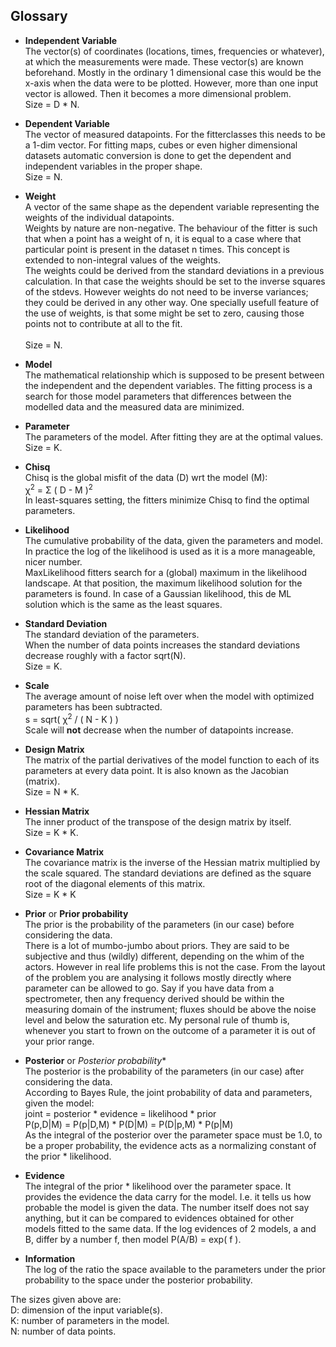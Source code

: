
## Glossary <a name="glossary"> </a>

+ **Independent Variable**<br>
The vector(s) of coordinates (locations, times, frequencies or
whatever), at which  the measurements were made. These vector(s) are
known beforehand. Mostly in the ordinary 1 dimensional case this would
be the x-axis when the data were to be plotted. However, more than one
input vector is allowed. Then it becomes a more dimensional
problem.<br>
Size = D * N.

+ **Dependent Variable**<br>
The vector of measured datapoints. For the fitterclasses this needs 
to be a 1-dim vector. For fitting maps, cubes or even higher dimensional 
datasets automatic conversion is done to get the dependent and
independent variables in the proper shape.<br>
Size = N.

+ **Weight**<br>
A vector of the same shape as the dependent variable representing the weights
of the individual datapoints.<br> 
Weights by nature are non-negative. The behaviour of the fitter is such
that when a point has a weight of n, it  is equal to a case where that
particular point is present in the dataset n times. This concept is
extended to non-integral values of the weights.<br> 
The weights could be derived from the standard deviations in a previous
calculation. In that case the weights should be set to the inverse
squares of the stdevs. However weights do not need to be inverse
variances; they could be derived in any other way. One specially usefull
feature of the use of weights, is that some might be set to zero,
causing those points not to contribute at all to the fit.<br>  
Size = N.

+ **Model**<br>
The mathematical relationship which is supposed to be present between the 
independent and the dependent variables. The fitting process is a search 
for those model parameters that 
differences between the modelled data and the measured data are minimized.

+ **Parameter**<br>
The parameters of the model. After fitting they are at the optimal values.<br>
Size = K.

+ **Chisq**<br>
Chisq is the global misfit of the data (D) wrt the model (M): <br>
&chi;<sup>2</sup> = &Sigma; ( D - M )<sup>2</sup> <br>
In least-squares setting, the fitters minimize Chisq to find the optimal 
parameters. 

+ **Likelihood**<br>
The cumulative probability of the data, given the parameters and model.
In practice the log of the likelihood is used as it is a more manageable,
nicer number.<br>
MaxLikelihood fitters search for a (global) maximum in the likelihood 
landscape. At that position, the maximum likelihood solution for the
parameters is found. In case of a Gaussian likelihood, this de ML
solution which is the same as the least squares. 

+ **Standard Deviation**<br>
The standard deviation of the parameters. <br>When the number of data points
increases the standard deviations decrease roughly with a factor sqrt(N).<br>
Size = K.

+ **Scale**<br>
The average amount of noise left over when the model with optimized 
parameters has been subtracted. <br>
s = sqrt( &chi;<sup>2</sup> / ( N - K ) ) <br>
Scale will <b>not</b> decrease when the number of datapoints 
increase.

+ **Design Matrix**<br>
The matrix of the partial derivatives of the model function to each of 
its parameters at every data point. It is also known as the Jacobian 
(matrix).<br>
Size = N * K.

+ **Hessian Matrix**<br>
The inner product of the transpose of the design matrix by itself. <br>
Size = K * K.

+ **Covariance Matrix**<br>
The covariance matrix is the inverse of the Hessian matrix multiplied by
the scale squared. The standard deviations are defined as the square
root of the diagonal elements of this matrix.<br>
Size = K * K

+ **Prior** or **Prior probability**<br>
The prior is the probability of the parameters (in our case) before 
considering the data.<br>
There is a lot of mumbo-jumbo about priors. They are said to be
subjective and thus (wildly) different, depending on the whim of the
actors. However in real life problems this is not the case. From the 
layout of the problem you are analysing it follows mostly directly 
where parameter can be allowed to go. 
Say if you have data from a spectrometer, then any
frequency derived should be within the measuring domain of the
instrument; fluxes should be above the noise level and below the
saturation etc. My personal rule of thumb is, whenever you start to
frown on the outcome of a parameter it is out of your prior range.

+ **Posterior** or *Posterior probability**<br>
The posterior is the probability of the parameters (in our case) after 
considering the data.<br>
According to Bayes Rule, the joint probability of data and parameters,
given the model:<br>
joint    = posterior * evidence = likelihood * prior<br>
P(p,D|M) = P(p|D,M)  * P(D|M)   = P(D|p,M)   * P(p|M)<br>
As the integral of the posterior over the parameter space must be 1.0,
to be a proper probability, the evidence acts as a normalizing constant
of the prior * likelihood.

+ **Evidence**<br>
The integral of the prior * likelihood over the parameter space. It provides
the evidence the data carry for the model. I.e. it tells us how probable
the model is given the data. The number itself does not say anything,
but it can be compared to evidences obtained for other models fitted to 
the same data. If the log evidences of 2 models, a and B, differ by a 
number f, then model P(A/B) = exp( f ).

+ **Information**<br>
The log of the ratio the space available to the parameters under the prior
probability to the space under the posterior probability. 

The sizes given above are:<br>
D: dimension of the input variable(s).<br>
K: number of parameters in the model.<br>
N: number of data points.<br>



